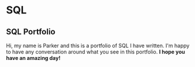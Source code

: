 # SQL
## SQL Portfolio
Hi,  my name is Parker and this is a portfolio of SQL I have written. I'm happy to have any conversation around what you see in this portfolio.
**I hope you have an amazing day!**
